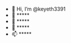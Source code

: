 - 👋 Hi, I’m @keyeth3391
- 👀 *****
- 🌱 *****
- 💞️ *****
- 📫 *****

<!---
keyeth3391/keyeth3391 is a ✨ special ✨ repository because its `README.md` (this file) appears on your GitHub profile.
You can click the Preview link to take a look at your changes.
--->
